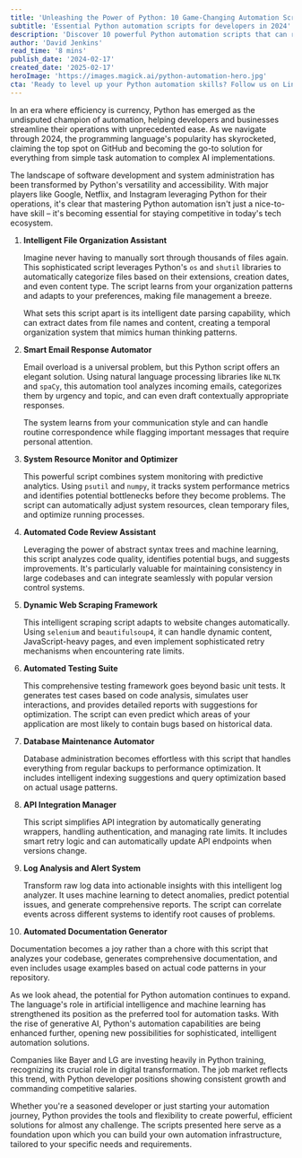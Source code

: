 ```yaml
---
title: 'Unleashing the Power of Python: 10 Game-Changing Automation Scripts That Will Transform Your Workflow'
subtitle: 'Essential Python automation scripts for developers in 2024'
description: 'Discover 10 powerful Python automation scripts that can revolutionize your development workflow, from intelligent file organization to automated code review and testing. Learn how these tools can boost productivity and streamline operations in 2024.'
author: 'David Jenkins'
read_time: '8 mins'
publish_date: '2024-02-17'
created_date: '2025-02-17'
heroImage: 'https://images.magick.ai/python-automation-hero.jpg'
cta: 'Ready to level up your Python automation skills? Follow us on LinkedIn for daily tips, tutorials, and insights from industry experts who are transforming their workflows with these powerful scripts.'
---
```


In an era where efficiency is currency, Python has emerged as the undisputed champion of automation, helping developers and businesses streamline their operations with unprecedented ease. As we navigate through 2024, the programming language's popularity has skyrocketed, claiming the top spot on GitHub and becoming the go-to solution for everything from simple task automation to complex AI implementations.

The landscape of software development and system administration has been transformed by Python's versatility and accessibility. With major players like Google, Netflix, and Instagram leveraging Python for their operations, it's clear that mastering Python automation isn't just a nice-to-have skill – it's becoming essential for staying competitive in today's tech ecosystem.

1. __Intelligent File Organization Assistant__

   Imagine never having to manually sort through thousands of files again. This sophisticated script leverages Python's `os` and `shutil` libraries to automatically categorize files based on their extensions, creation dates, and even content type. The script learns from your organization patterns and adapts to your preferences, making file management a breeze.

   What sets this script apart is its intelligent date parsing capability, which can extract dates from file names and content, creating a temporal organization system that mimics human thinking patterns.

2. __Smart Email Response Automator__

   Email overload is a universal problem, but this Python script offers an elegant solution. Using natural language processing libraries like `NLTK` and `spaCy`, this automation tool analyzes incoming emails, categorizes them by urgency and topic, and can even draft contextually appropriate responses.

   The system learns from your communication style and can handle routine correspondence while flagging important messages that require personal attention.

3. __System Resource Monitor and Optimizer__

   This powerful script combines system monitoring with predictive analytics. Using `psutil` and `numpy`, it tracks system performance metrics and identifies potential bottlenecks before they become problems. The script can automatically adjust system resources, clean temporary files, and optimize running processes.

4. __Automated Code Review Assistant__

   Leveraging the power of abstract syntax trees and machine learning, this script analyzes code quality, identifies potential bugs, and suggests improvements. It's particularly valuable for maintaining consistency in large codebases and can integrate seamlessly with popular version control systems.

5. __Dynamic Web Scraping Framework__

   This intelligent scraping script adapts to website changes automatically. Using `selenium` and `beautifulsoup4`, it can handle dynamic content, JavaScript-heavy pages, and even implement sophisticated retry mechanisms when encountering rate limits.

6. __Automated Testing Suite__

   This comprehensive testing framework goes beyond basic unit tests. It generates test cases based on code analysis, simulates user interactions, and provides detailed reports with suggestions for optimization. The script can even predict which areas of your application are most likely to contain bugs based on historical data.

7. __Database Maintenance Automator__

   Database administration becomes effortless with this script that handles everything from regular backups to performance optimization. It includes intelligent indexing suggestions and query optimization based on actual usage patterns.

8. __API Integration Manager__

   This script simplifies API integration by automatically generating wrappers, handling authentication, and managing rate limits. It includes smart retry logic and can automatically update API endpoints when versions change.

9. __Log Analysis and Alert System__

   Transform raw log data into actionable insights with this intelligent log analyzer. It uses machine learning to detect anomalies, predict potential issues, and generate comprehensive reports. The script can correlate events across different systems to identify root causes of problems.

10. __Automated Documentation Generator__

   Documentation becomes a joy rather than a chore with this script that analyzes your codebase, generates comprehensive documentation, and even includes usage examples based on actual code patterns in your repository.

As we look ahead, the potential for Python automation continues to expand. The language's role in artificial intelligence and machine learning has strengthened its position as the preferred tool for automation tasks. With the rise of generative AI, Python's automation capabilities are being enhanced further, opening new possibilities for sophisticated, intelligent automation solutions.

Companies like Bayer and LG are investing heavily in Python training, recognizing its crucial role in digital transformation. The job market reflects this trend, with Python developer positions showing consistent growth and commanding competitive salaries.

Whether you're a seasoned developer or just starting your automation journey, Python provides the tools and flexibility to create powerful, efficient solutions for almost any challenge. The scripts presented here serve as a foundation upon which you can build your own automation infrastructure, tailored to your specific needs and requirements.